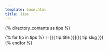 ```yaml
---
template: base.html
title: Tips
---
```


{% directory_contents as tips %}

{% for tip in tips %}
✨ [{{ tip.title }}]({{ tip.slug }})<br />
{% endfor %}
